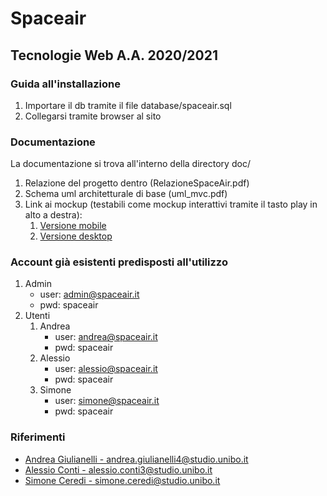 # Spaceair
## Tecnologie Web A.A. 2020/2021 
### Guida all'installazione

1. Importare il db tramite il file database/spaceair.sql
2. Collegarsi tramite browser al sito

### Documentazione
La documentazione si trova all'interno della directory doc/
1. Relazione del progetto dentro (RelazioneSpaceAir.pdf)
2. Schema uml architetturale di base (uml_mvc.pdf)
3. Link ai mockup (testabili come mockup interattivi tramite il tasto play in alto a destra):
    1. [Versione mobile](https://www.figma.com/file/b9crbo1EFowk5OcXSpkjPH/Color?node-id=239%3A2222) 
    2. [Versione desktop](https://www.figma.com/file/b9crbo1EFowk5OcXSpkjPH/?node-id=239%3A2221)


### Account già esistenti predisposti all'utilizzo
1. Admin
    - user: admin@spaceair.it
    - pwd: spaceair
2. Utenti
    1. Andrea
        - user: andrea@spaceair.it
        - pwd: spaceair
    2. Alessio
        - user: alessio@spaceair.it
        - pwd: spaceair
    3. Simone
        - user: simone@spaceair.it
        - pwd: spaceair

### Riferimenti
- [Andrea Giulianelli - andrea.giulianelli4@studio.unibo.it](andrea.giulianelli4@studio.unibo.it)
- [Alessio Conti - alessio.conti3@studio.unibo.it](alessio.conti3@studio.unibo.it)
- [Simone Ceredi - simone.ceredi@studio.unibo.it](simone.ceredi@studio.unibo.it)